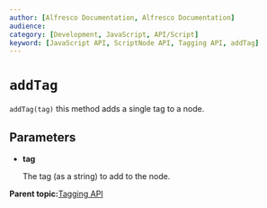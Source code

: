 ```yaml
---
author: [Alfresco Documentation, Alfresco Documentation]
audience: 
category: [Development, JavaScript, API/Script]
keyword: [JavaScript API, ScriptNode API, Tagging API, addTag]
---
```


# `addTag`

`addTag(tag)` this method adds a single tag to a node.

## Parameters

-   **tag**

    The tag \(as a string\) to add to the node.


**Parent topic:**[Tagging API](../references/API-JS-ScriptNode-Tagging.md)

